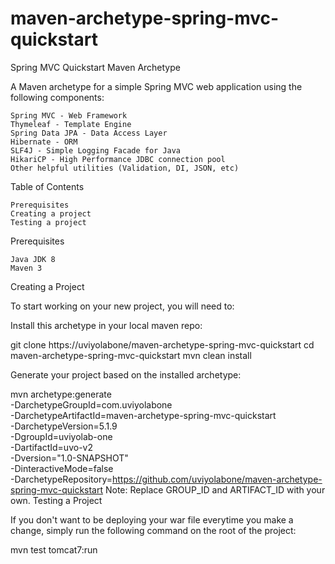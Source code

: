 # maven-archetype-spring-mvc-quickstart
Spring MVC Quickstart Maven Archetype

A Maven archetype for a simple Spring MVC web application using the following components:

    Spring MVC - Web Framework
    Thymeleaf - Template Engine
    Spring Data JPA - Data Access Layer
    Hibernate - ORM
    SLF4J - Simple Logging Facade for Java
    HikariCP - High Performance JDBC connection pool
    Other helpful utilities (Validation, DI, JSON, etc)

Table of Contents

    Prerequisites
    Creating a project
    Testing a project

Prerequisites

    Java JDK 8
    Maven 3

Creating a Project

To start working on your new project, you will need to:

Install this archetype in your local maven repo:

git clone https://uviyolabone/maven-archetype-spring-mvc-quickstart
cd maven-archetype-spring-mvc-quickstart
mvn clean install

Generate your project based on the installed archetype:

mvn archetype:generate \
        -DarchetypeGroupId=com.uviyolabone \
        -DarchetypeArtifactId=maven-archetype-spring-mvc-quickstart \
        -DarchetypeVersion=5.1.9 \
        -DgroupId=uviyolab-one \
        -DartifactId=uvo-v2 \
        -Dversion="1.0-SNAPSHOT" \
        -DinteractiveMode=false \
        -DarchetypeRepository=https://github.com/uviyolabone/maven-archetype-spring-mvc-quickstart
Note: Replace GROUP_ID and ARTIFACT_ID with your own.
Testing a Project

If you don't want to be deploying your war file everytime you make a change, simply run the following command on the root of the project:

mvn test tomcat7:run
